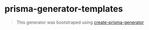 # prisma-generator-templates

> This generator was bootstraped using [create-prisma-generator](https://github.com/YassinEldeeb/create-prisma-generator)
